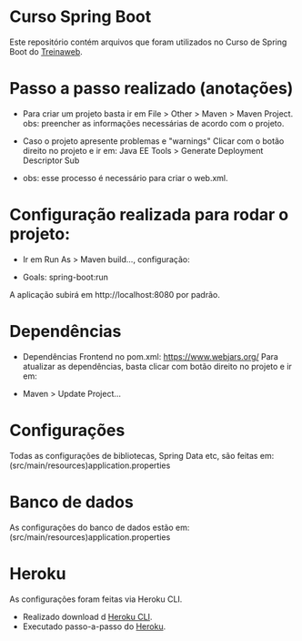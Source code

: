 # Curso Spring Boot
Este repositório contém arquivos  que foram utilizados no Curso de Spring Boot do [Treinaweb](treinaweb.com.br).


# Passo a passo realizado (anotações)
* Para criar um projeto basta ir em File > Other > Maven > Maven Project.
obs: preencher as informações necessárias de acordo com o projeto.

* Caso o projeto apresente problemas e "warnings" Clicar com o botão direito no projeto e ir em:
Java EE Tools > Generate Deployment Descriptor Sub

- obs: esse processo é necessário para criar o web.xml.

# Configuração realizada para rodar o projeto:
* Ir em Run As > Maven build..., configuração:

- Goals: spring-boot:run

A aplicação subirá em http://localhost:8080 por padrão.

# Dependências
* Dependências Frontend no pom.xml: https://www.webjars.org/
Para atualizar as dependências, basta clicar com botão direito no projeto e ir em:
- Maven > Update Project...


# Configurações
Todas as configurações de bibliotecas, Spring Data etc, são feitas em: (src/main/resources)application.properties


# Banco de dados
As configurações do banco de dados estão em: (src/main/resources)application.properties


# Heroku
As configurações foram feitas via Heroku CLI.
* Realizado download d [Heroku CLI](https://devcenter.heroku.com/articles/heroku-cli).
* Executado passo-a-passo do [Heroku](https://devcenter.heroku.com/articles/getting-started-with-java#set-up).